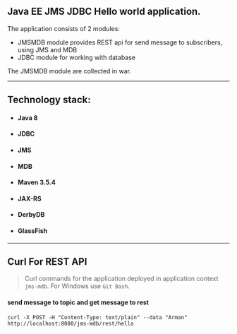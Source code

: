 ## Java EE JMS JDBC Hello world application.

The application consists of 2 modules:

 * JMSMDB module provides REST api for send message to subscribers, using JMS and MDB
 * JDBC module for working with database

The JMSMDB module are collected in war.


-----------------------------
## Technology stack:
- #### Java 8
- #### JDBC
- #### JMS
- #### MDB
- #### Maven 3.5.4
- #### JAX-RS
- #### DerbyDB
- #### GlassFish

-----------------------------
## Curl For REST API
> Curl commands for the application deployed in application context `jms-mdb`. For Windows use `Git Bash`.

#### send message to topic and get message to rest
    curl -X POST -H "Content-Type: text/plain" --data "Arman" http://localhost:8080/jms-mdb/rest/hello
    